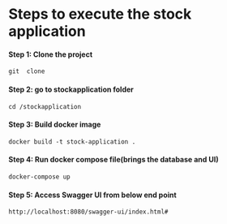 # Steps to execute the stock application

#### Step 1: Clone the project
    git  clone 

#### Step 2: go to stockapplication folder
    cd /stockapplication

#### Step 3: Build docker image
    docker build -t stock-application .

#### Step 4: Run docker compose file(brings the database and UI)
    docker-compose up

#### Step 5: Access Swagger UI from below end point
    http://localhost:8080/swagger-ui/index.html#